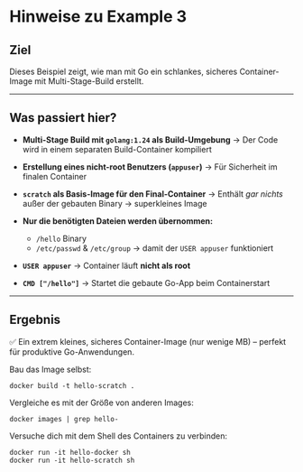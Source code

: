 # Hinweise zu Example 3

## Ziel
Dieses Beispiel zeigt, wie man mit Go ein schlankes, sicheres Container-Image mit Multi-Stage-Build erstellt.

---

## Was passiert hier?

- **Multi-Stage Build mit `golang:1.24` als Build-Umgebung**
  → Der Code wird in einem separaten Build-Container kompiliert

- **Erstellung eines nicht-root Benutzers (`appuser`)**
  → Für Sicherheit im finalen Container

- **`scratch` als Basis-Image für den Final-Container**
  → Enthält *gar nichts* außer der gebauten Binary → superkleines Image

- **Nur die benötigten Dateien werden übernommen:**
  - `/hello` Binary
  - `/etc/passwd` & `/etc/group` → damit der `USER appuser` funktioniert

- **`USER appuser`**
  → Container läuft **nicht als root**

- **`CMD ["/hello"]`**
  → Startet die gebaute Go-App beim Containerstart

---

## Ergebnis

✅ Ein extrem kleines, sicheres Container-Image (nur wenige MB) – perfekt für produktive Go-Anwendungen.

Bau das Image selbst:
```
docker build -t hello-scratch .
```

Vergleiche es mit der Größe von anderen Images:
```
docker images | grep hello-
```

Versuche dich mit dem Shell des Containers zu verbinden:
```
docker run -it hello-docker sh
docker run -it hello-scratch sh
```